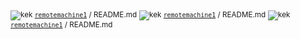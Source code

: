 <sub>![kek](https://github.com/remotemachine1/remotemachine1/raw/master/octicon-smiley.png) [`remotemachine1`](https://github.com/remotemachine1/remotemachine1 "kekw") / README.md</sub>
<sub>![kek](https://github.com/remotemachine1/remotemachine1/raw/master/octicon-smiley.png) [`remotemachine1`](https://github.com/remotemachine1/remotemachine1 "kekw") / README.md</sub>
<sub>![kek](https://github.com/remotemachine1/remotemachine1/raw/master/octicon-smiley.png) [`remotemachine1`](https://github.com/remotemachine1/remotemachine1 "kekw") / README.md</sub>
